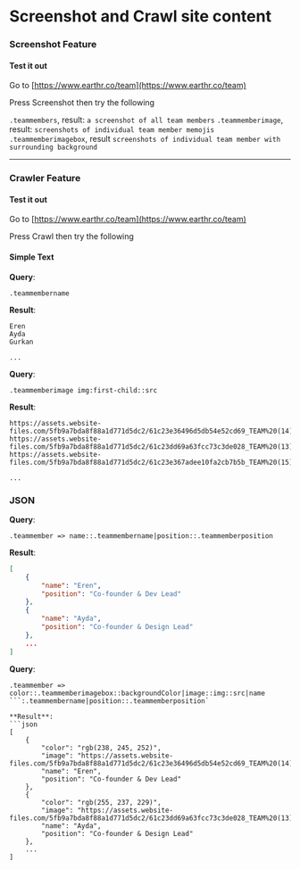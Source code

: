 # Screenshot and Crawl site content

### Screenshot Feature

#### Test it out
Go to [https://www.earthr.co/team](https://www.earthr.co/team)

Press Screenshot then try the following

`.teammembers`, result: `a screenshot of all team members`
`.teammemberimage`, result: `screenshots of individual team member memojis`
`.teammemberimagebox`, result `screenshots of individual team member with surrounding background`

----

### Crawler Feature

#### Test it out

Go to [https://www.earthr.co/team](https://www.earthr.co/team)

Press Crawl then try the following

#### Simple Text

**Query**: 
```
.teammembername
```

**Result**:
```
Eren
Ayda
Gurkan

...

```

**Query**: 
```
.teammemberimage img:first-child::src
```

**Result**:
```
https://assets.website-files.com/5fb9a7bda8f88a1d771d5dc2/61c23e36496d5db54e52cd69_TEAM%20(14).png
https://assets.website-files.com/5fb9a7bda8f88a1d771d5dc2/61c23dd69a63fcc73c3de028_TEAM%20(13).png
https://assets.website-files.com/5fb9a7bda8f88a1d771d5dc2/61c23e367adee10fa2cb7b5b_TEAM%20(15).png

...

```

### JSON

**Query**: 
```
.teammember => name::.teammembername|position::.teammemberposition
```

**Result**:
```json
[
	{
		"name": "Eren",
		"position": "Co-founder & Dev Lead"
	},
	{
		"name": "Ayda",
		"position": "Co-founder & Design Lead"
	},
    ...
]
```

**Query**: 
```
.teammember => color::.teammemberimagebox::backgroundColor|image::img::src|name
```:.teammembername|position::.teammemberposition`

**Result**:
```json
[
	{
		"color": "rgb(238, 245, 252)",
		"image": "https://assets.website-files.com/5fb9a7bda8f88a1d771d5dc2/61c23e36496d5db54e52cd69_TEAM%20(14).png",
		"name": "Eren",
		"position": "Co-founder & Dev Lead"
	},
	{
		"color": "rgb(255, 237, 229)",
		"image": "https://assets.website-files.com/5fb9a7bda8f88a1d771d5dc2/61c23dd69a63fcc73c3de028_TEAM%20(13).png",
		"name": "Ayda",
		"position": "Co-founder & Design Lead"
	},
    ...
]
```